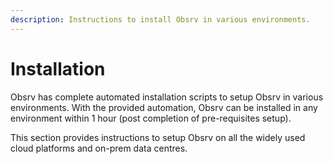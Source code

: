 ```yaml
---
description: Instructions to install Obsrv in various environments.
---
```


# Installation

Obsrv has complete automated installation scripts to setup Obsrv in various environments. With the provided automation, Obsrv can be installed in any environment within 1 hour (post completion of pre-requisites setup).

This section provides instructions to setup Obsrv on all the widely used cloud platforms and on-prem data centres.&#x20;
